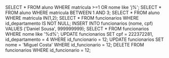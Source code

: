 SELECT * FROM aluno WHERE matricula >=1 OR nome like 'j%';
SELECT * FROM aluno WHERE matricula BETWEEN 1 AND 3;
SELECT * FROM aluno WHERE matricula IN(1,2);
SELECT * FROM funcionarios WHERE id_departamento IS NOT NULL;
INSERT INTO funcionarios (nome, cpf) VALUES ('Daniel Sousa', 999999999);
SELECT * FROM funcionarios WHERE nome like '%d%';
UPDATE funcionarios SET cpf = 222372281, id_departamento = 4 WHERE id_funcionario = 12;
UPDATE funcionarios SET nome = 'Miguel Costa' WHERE id_funcionario = 12;
DELETE FROM funcionarios WHERE id_funcionario = 12;